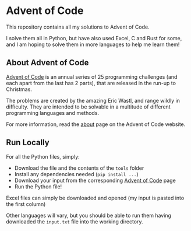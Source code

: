 
# Advent of Code

This repository contains all my solutions to Advent of Code.

I solve them all in Python, but have also used Excel, C and Rust for some, and I am hoping to solve them in more languages to help me learn them!




## About Advent of Code

[Advent of Code](https://adventofcode.com/) is an annual series of 25 programming challenges (and each apart from the last has 2 parts), that are released in the run-up to Christmas.

The problems are created by the amazing Eric Wastl, and range wildly in difficulty. They are intended to be solvable in a multitude of different programming languages and methods.

For more information, read the [about](https://adventofcode.com/2024/about) page on the Advent of Code website.
## Run Locally

For all the Python files, simply:
- Download the file and the contents of the `tools` folder
- Install any dependencies needed (`pip install ...`)
- Download your input from the corresponding [Advent of Code](https://adventofcode.com/) page
- Run the Python file!

Excel files can simply be downloaded and opened (my input is pasted into the first column)

Other languages will vary, but you should be able to run them having downloaded the `input.txt` file into the working directory.

